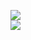 [![](https://img.shields.io/badge/Made%20With-Github%20Spray-lightgrey.svg?style=for-the-badge&logo=github)](https://github.com/Annihil/github-spray#5038)  
[![](https://i.imgur.com/2DrTn0Z.gif)](https://github.com/Annihil/github-spray)